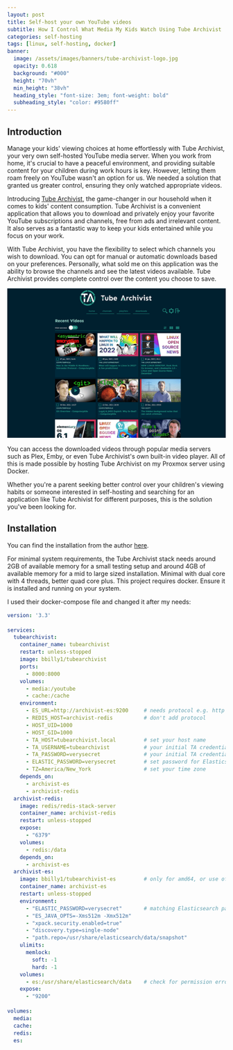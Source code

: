 ```yaml
---
layout: post
title: Self-host your own YouTube videos
subtitle: How I Control What Media My Kids Watch Using Tube Archivist
categories: self-hosting
tags: [linux, self-hosting, docker]
banner:
  image: /assets/images/banners/tube-archivist-logo.jpg
  opacity: 0.618
  background: "#000"
  height: "70vh"
  min_height: "38vh"
  heading_style: "font-size: 3em; font-weight: bold"
  subheading_style: "color: #9580ff"
---
```

## Introduction
Manage your kids' viewing choices at home effortlessly with Tube Archivist, your very own self-hosted YouTube media server. When you work from home, it's crucial to have a peaceful environment, and providing suitable content for your children during work hours is key. However, letting them roam freely on YouTube wasn't an option for us. We needed a solution that granted us greater control, ensuring they only watched appropriate videos.

Introducing [Tube Archivist](https://github.com/tubearchivist/tubearchivist), the game-changer in our household when it comes to kids' content consumption. Tube Archivist is a convenient application that allows you to download and privately enjoy your favorite YouTube subscriptions and channels, free from ads and irrelevant content. It also serves as a fantastic way to keep your kids entertained while you focus on your work.

With Tube Archivist, you have the flexibility to select which channels you wish to download. You can opt for manual or automatic downloads based on your preferences. Personally, what sold me on this application was the ability to browse the channels and see the latest videos available. Tube Archivist provides complete control over the content you choose to save.

![tube-archivist](/assets/images/banners/tube-archivist-2.png "TubeArchivist")

You can access the downloaded videos through popular media servers such as Plex, Emby, or even Tube Archivist's own built-in video player. All of this is made possible by hosting Tube Archivist on my Proxmox server using Docker.

Whether you're a parent seeking better control over your children's viewing habits or someone interested in self-hosting and searching for an application like Tube Archivist for different purposes, this is the solution you've been looking for.

## Installation
You can find the installation from the author [here](https://github.com/tubearchivist/tubearchivist#installing).

For minimal system requirements, the Tube Archivist stack needs around 2GB of available memory for a small testing setup and around 4GB of available memory for a mid to large sized installation. Minimal with dual core with 4 threads, better quad core plus. This project requires docker. Ensure it is installed and running on your system.

I used their docker-compose file and changed it after my needs:
```yaml
version: '3.3'

services:
  tubearchivist:
    container_name: tubearchivist
    restart: unless-stopped
    image: bbilly1/tubearchivist
    ports:
      - 8000:8000
    volumes:
      - media:/youtube
      - cache:/cache
    environment:
      - ES_URL=http://archivist-es:9200     # needs protocol e.g. http and port
      - REDIS_HOST=archivist-redis          # don't add protocol
      - HOST_UID=1000
      - HOST_GID=1000
      - TA_HOST=tubearchivist.local         # set your host name
      - TA_USERNAME=tubearchivist           # your initial TA credentials
      - TA_PASSWORD=verysecret              # your initial TA credentials
      - ELASTIC_PASSWORD=verysecret         # set password for Elasticsearch
      - TZ=America/New_York                 # set your time zone
    depends_on:
      - archivist-es
      - archivist-redis
  archivist-redis:
    image: redis/redis-stack-server
    container_name: archivist-redis
    restart: unless-stopped
    expose:
      - "6379"
    volumes:
      - redis:/data
    depends_on:
      - archivist-es
  archivist-es:
    image: bbilly1/tubearchivist-es         # only for amd64, or use official es 8.7.0
    container_name: archivist-es
    restart: unless-stopped
    environment:
      - "ELASTIC_PASSWORD=verysecret"       # matching Elasticsearch password
      - "ES_JAVA_OPTS=-Xms512m -Xmx512m"
      - "xpack.security.enabled=true"
      - "discovery.type=single-node"
      - "path.repo=/usr/share/elasticsearch/data/snapshot"
    ulimits:
      memlock:
        soft: -1
        hard: -1
    volumes:
      - es:/usr/share/elasticsearch/data    # check for permission error when using bind mount, see readme
    expose:
      - "9200"

volumes:
  media:
  cache:
  redis:
  es:
```